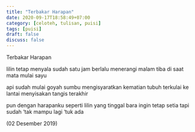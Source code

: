 ```yaml
---
title: "Terbakar Harapan"
date: 2020-09-17T18:58:49+07:00
category: [celoteh, tulisan, puisi]
tags: [puisi]
draft: false
discuss: false
---
```


Terbakar Harapan

lilin tetap menyala
sudah satu jam berlalu
menerangi malam tiba
di saat mata mulai sayu

api sudah mulai goyah
sumbu mengisyaratkan kematian
tubuh terkulai ke lantai
menyisakan tangis terakhir

pun dengan harapanku
seperti lilin yang tinggal bara
ingin tetap setia
tapi sudah ‘tak mampu lagi ‘tuk ada

(02 Desember 2019)

